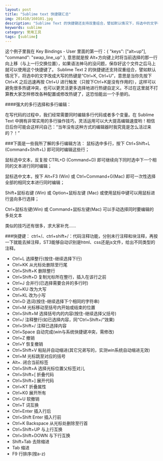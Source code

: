 ```yaml
---
layout: post
title: "Sublime text 快捷键汇总"
img: 201410/160101.jpg
description: "Sublime Text 的快捷键还支持双重组合，譬如默认情况下，将选中的文字改成大写的热键是“Ctrl+K, Ctrl+U”，意思是当你先按下 Ctrl+K 之后迅速再按 Ctrl+U 进行触发（只按下Ctrl+K是没有作用的），这样可以避免很多热键冲突，也可以更灵活更多选择地进行热键自定义。不过在这里就不打算教大家怎样修改各种配置或修改热键了，这恐怕能出一个手册的。"
keywords: sublime
category: 常用工具
tags: [sublime]
---
```


这个例子里我在 Key Bindings - User 里面的第一行：{ "keys": ["alt+up"], "command": "swap_line_up" }, 意思就是按 Alt+方向键上时将当前选择的那一行向上移（与上一行交换位置），如果语法神马的没问题，保存好这个文件之后马上就可以使用这个快捷键了。
Sublime Text 2 的快捷键还支持双重组合，譬如默认情况下，将选中的文字改成大写的热键是“Ctrl+K, Ctrl+U”，意思是当你先按下 Ctrl+K 之后迅速再按 Ctrl+U 进行触发（只按下Ctrl+K是没有作用的），这样可以避免很多热键冲突，也可以更灵活更多选择地进行热键自定义。不过在这里就不打算教大家怎样修改各种配置或修改热键了，这恐怕能出一个手册的。

####强大的多行选择和多行编辑：

在写代码的过程中，我们经常需要同时编辑多行代码或者多个变量。在 Sublime Text 中拥有非常实用的多行操作技巧，灵活运用可以大大提高编辑速度哟！相信日后你可能会这样问自己：“当年没有这种方式的编辑器时我究竟是怎么活过来的？！”

###下面是一些我所了解的多行编辑方法：
鼠标选中多行，按下 Ctrl+Shift+L (Command+Shift+L) 即可同时编辑这些行；

鼠标选中文本，反复按 CTRL+D (Command+D) 即可继续向下同时选中下一个相同的文本进行同时编辑；

鼠标选中文本，按下 Alt+F3 (Win) 或 Ctrl+Command+G(Mac) 即可一次性选择全部的相同文本进行同时编辑；

Shift+鼠标右键 (Win) 或 Option+鼠标左键 (Mac) 或使用鼠标中键可以用鼠标进行竖向多行选择；

Ctrl+鼠标左键(Win) 或 Command+鼠标左键(Mac) 可以手动选择同时要编辑的多处文本

类似的技巧还有很多，求大家补充……

###快捷键：
ctrl+/、ctrl+shift+/：代码注释功能，分别未行注释和块注释，再按一下就能去掉注释，ST3能够自动识别是html、css还是js文件，给出不同类型的注释。

* Ctrl+L  选择整行(按住-继续选择下行)
* Ctrl+KK 从光标处删除至行尾
* Ctrl+Shift+K    删除整行
* Ctrl+Shift+D    复制光标所在整行，插入在该行之前
* Ctrl+J  合并行(已选择需要合并的多行时)
* Ctrl+KU 改为大写
* Ctrl+KL 改为小写
* Ctrl+D  选词(按住-继续选择下个相同的字符串)
* Ctrl+M  光标移动至括号内开始或结束的位置
* Ctrl+Shift+M    选择括号内的内容(按住-继续选择父括号)
* Ctrl+/  注释整行(如已选择内容，同“Ctrl+Shift+/”效果)
* Ctrl+Shift+/    注释已选择内容
* Ctrl+Space  自动完成(win与系统快捷键冲突，需修改)
* Ctrl+Z  撤销
* Ctrl+Y  恢复撤销
* Ctrl+Shift+V    粘贴并自动缩进(其它兄弟写的，实测win系统自动缩进无效)
* Ctrl+M  光标跳至对应的括号
* Alt+.   闭合当前标签
* Ctrl+Shift+A    选择光标位置父标签对儿
* Ctrl+Shift+[    折叠代码
* Ctrl+Shift+]    展开代码
* Ctrl+KT 折叠属性
* Ctrl+K0 展开所有
* Ctrl+U  软撤销
* Ctrl+T  词互换
* Ctrl+Enter  插入行后
* Ctrl+Shift Enter    插入行前
* Ctrl+K Backspace    从光标处删除至行首
* Ctrl+Shift+UP   与上行互换
* Ctrl+Shift+DOWN 与下行互换
* Shift+Tab   去除缩进
* Tab 缩进
* F9  行排序(按a-z)
